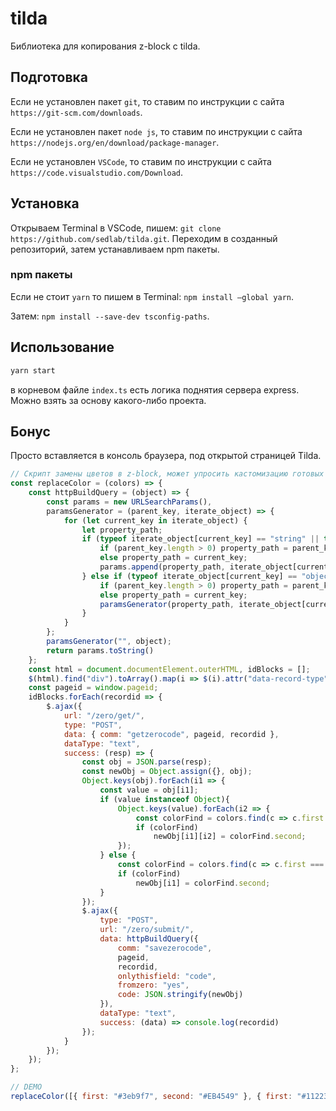 # tilda

Библиотека для копирования z-block с tilda.

## Подготовка

Если не установлен пакет `git`, то ставим по инструкции с сайта `https://git-scm.com/downloads`.

Если не установлен пакет `node js`, то ставим по инструкции с сайта `https://nodejs.org/en/download/package-manager`.

Если не установлен `VSCode`, то ставим по инструкции с сайта `https://code.visualstudio.com/Download`.

## Установка
Открываем Terminal в VSCode, пишем: `git clone https://github.com/sedlab/tilda.git`. Переходим в созданный репозиторий, затем устанавливаем npm пакеты.

### npm пакеты
Если не стоит `yarn` то пишем в Terminal: `npm install —global yarn`.

Затем: `npm install --save-dev tsconfig-paths`.

## Использование

```js
yarn start
```

в корневом файле `index.ts` есть логика поднятия сервера express. Можно взять за основу какого-либо проекта.


## Бонус
Просто вставляется в консоль браузера, под открытой страницей Tilda.

```js
// Скрипт замены цветов в z-block, может упросить кастомизацию готовых блоков.
const replaceColor = (colors) => {
    const httpBuildQuery = (object) => { 
        const params = new URLSearchParams(), 
        paramsGenerator = (parent_key, iterate_object) => { 
            for (let current_key in iterate_object) { 
                let property_path; 
                if (typeof iterate_object[current_key] == "string" || typeof iterate_object[current_key] == "number") { 
                    if (parent_key.length > 0) property_path = parent_key + "[" + current_key + "]"; 
                    else property_path = current_key; 
                    params.append(property_path, iterate_object[current_key]) 
                } else if (typeof iterate_object[current_key] == "object") { 
                    if (parent_key.length > 0) property_path = parent_key + "[" + current_key + "]"; 
                    else property_path = current_key; 
                    paramsGenerator(property_path, iterate_object[current_key]) 
                } 
            } 
        }; 
        paramsGenerator("", object); 
        return params.toString() 
    };
    const html = document.documentElement.outerHTML, idBlocks = [];
    $(html).find("div").toArray().map(i => $(i).attr("data-record-type") === "396" && idBlocks.push($(i)?.attr("id")?.replace("record", "")));
    const pageid = window.pageid;
    idBlocks.forEach(recordid => {
        $.ajax({
            url: "/zero/get/",
            type: "POST",
            data: { comm: "getzerocode", pageid, recordid },
            dataType: "text",
            success: (resp) => {
                const obj = JSON.parse(resp);
                const newObj = Object.assign({}, obj);
                Object.keys(obj).forEach(i1 => {
                    const value = obj[i1];
                    if (value instanceof Object){
                        Object.keys(value).forEach(i2 => {
                            const colorFind = colors.find(c => c.first === value[i2]);
                            if (colorFind)
                                newObj[i1][i2] = colorFind.second;
                        });
                    } else {
                        const colorFind = colors.find(c => c.first === value);
                        if (colorFind)
                            newObj[i1] = colorFind.second;
                    }
                });
                $.ajax({
                    type: "POST",
                    url: "/zero/submit/",
                    data: httpBuildQuery({ 
                        comm: "savezerocode", 
                        pageid, 
                        recordid, 
                        onlythisfield: "code", 
                        fromzero: "yes", 
                        code: JSON.stringify(newObj)
                    }), 
                    dataType: "text", 
                    success: (data) => console.log(recordid)
                });
            }
        });
    });
};

// DEMO
replaceColor([{ first: "#3eb9f7", second: "#EB4549" }, { first: "#112233", second: "#374047" }, { first: "#8bd2f5", second: "#F8F2E2" } ]);
```
